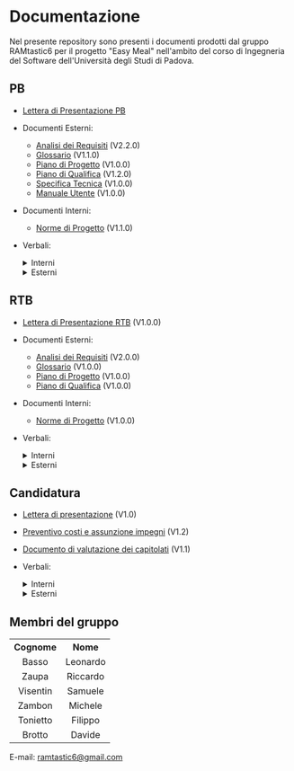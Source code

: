 # Documentazione

Nel presente repository sono presenti i documenti prodotti dal gruppo RAMtastic6 per il progetto "Easy Meal" nell'ambito del corso di Ingegneria del Software dell'Università degli Studi di Padova.

## PB

- [Lettera di Presentazione PB](documenti/3-PB/Lettera_di_Presentazione_PB.pdf) <br>
- Documenti Esterni:
  - [Analisi dei Requisiti](documenti/3-PB/Analisi_dei_Requisiti_v2.2.0.pdf) (V2.2.0) <br>
  - [Glossario](documenti/3-PB/Glossario_v1.1.0.pdf) (V1.1.0) <br>
  - [Piano di Progetto](documenti/3-PB/Piano_di_Progetto_v1.0.0.pdf) (V1.0.0) <br>
  - [Piano di Qualifica](documenti/3-PB/Piano_di_Qualifica_v1.2.0.pdf) (V1.2.0) <br>
  - [Specifica Tecnica](documenti/3-PB/Specifica_Tecnica_v1.0.0.pdf) (V1.0.0) <br>
  - [Manuale Utente](documenti/3-PB/Manuale_Utente_v1.0.0.pdf) (V1.0.0) <br>
- Documenti Interni:
  - [Norme di Progetto](documenti/3-PB/Norme_di_Progetto_v1.1.0.pdf) (V1.1.0) <br>
- Verbali:
  <details>
  <summary>Interni</summary>

  - [Verbale 2024/05/20](documenti/3-PB/verbali/verbali_interni/verbale_2024_05_20.pdf)
  - [Verbale 2024/05/14](documenti/3-PB/verbali/verbali_interni/verbale_2024_05_14.pdf)
  - [Verbale 2024/05/11](documenti/3-PB/verbali/verbali_interni/verbale_2024_05_11.pdf)
  - [Verbale 2024/05/10](documenti/3-PB/verbali/verbali_interni/verbale_2024_05_10.pdf)

  </details>
  <details>
    <summary>Esterni</summary>

    - [Verbale 2024/05/24](documenti/3-PB/verbali/verbali_esterni/verbale_2024_05_24.pdf)
    - [Verbale 2024/05/16](documenti/3-PB/verbali/verbali_esterni/verbale_2024_05_16.pdf)
    - [Verbale 2024/05/10](documenti/3-PB/verbali/verbali_esterni/verbale_2024_05_10.pdf)
    - [Verbale 2024/05/03](documenti/3-PB/verbali/verbali_esterni/verbale_2024_05_03.pdf)
  
  </details>

## RTB

  - [Lettera di Presentazione RTB](documenti/2-RTB/Lettera_di_Presentazione_RTB_v1.0.0.pdf) (V1.0.0) <br>
- Documenti Esterni:
  - [Analisi dei Requisiti](documenti/2-RTB/Analisi_dei_Requisiti_v2.0.0.pdf) (V2.0.0) <br>
  - [Glossario](documenti/2-RTB/Glossario_v1.0.0.pdf) (V1.0.0) <br>
  - [Piano di Progetto](documenti/2-RTB/Piano_di_Progetto_v1.0.0.pdf) (V1.0.0) <br>
  - [Piano di Qualifica](documenti/2-RTB/Piano_di_Qualifica_v1.0.0.pdf) (V1.0.0) <br>
- Documenti Interni:
  - [Norme di Progetto](documenti/2-RTB/Norme_di_Progetto_v1.0.0.pdf) (V1.0.0) <br>
- Verbali:
  <details>
  <summary>Interni</summary>

    - [Verbale 2024/04/29](documenti/2-RTB/verbali/verbali_interni/verbale_2024_04_29.pdf)
    - [Verbale 2024/04/23](documenti/2-RTB/verbali/verbali_interni/verbale_2024_04_23.pdf)
    - [Verbale 2024/04/16](documenti/2-RTB/verbali/verbali_interni/verbale_2024_04_16.pdf)
    - [Verbale 2024/04/10](documenti/2-RTB/verbali/verbali_interni/verbale_2024_04_10.pdf)
    - [Verbale 2024/04/04](documenti/2-RTB/verbali/verbali_interni/verbale_2024_04_04.pdf)
    - [Verbale 2024/03/25](documenti/2-RTB/verbali/verbali_interni/verbale_2024_03_25.pdf)
    - [Verbale 2024/03/13](documenti/2-RTB/verbali/verbali_interni/verbale_2024_03_13.pdf)
    - [Verbale 2024/03/07](documenti/2-RTB/verbali/verbali_interni/verbale_2024_03_07.pdf)
    - [Verbale 2024/02/16](documenti/2-RTB/verbali/verbali_interni/verbale_2024_02_16.pdf)
    - [Verbale 2024/01/11](documenti/2-RTB/verbali/verbali_interni/verbale_2024_01_11.pdf)
    - [Verbale 2024/01/08](documenti/2-RTB/verbali/verbali_interni/verbale_2024_01_08.pdf)
    - [Verbale 2023/12/27](documenti/2-RTB/verbali/verbali_interni/verbale_2023_12_27.pdf)
    - [Verbale 2023/12/23](documenti/2-RTB/verbali/verbali_interni/verbale_2023_12_23.pdf)
    - [Verbale 2023/12/18](documenti/2-RTB/verbali/verbali_interni/verbale_2023_12_18.pdf)
    - [Verbale 2023/12/13](documenti/2-RTB/verbali/verbali_interni/verbale_2023_12_13.pdf)
    - [Verbale 2023/12/04](documenti/2-RTB/verbali/verbali_interni/verbale_2023_12_04.pdf)
    - [Verbale 2023/12/01](documenti/2-RTB/verbali/verbali_interni/verbale_2023_12_01.pdf)
    - [Verbale 2023/11/27](documenti/2-RTB/verbali/verbali_interni/verbale_2023_11_27.pdf)
    - [Verbale 2023/11/18](documenti/2-RTB/verbali/verbali_interni/verbale_2023_11_18.pdf)
    - [Verbale 2023/11/14](documenti/2-RTB/verbali/verbali_interni/verbale_2023_11_14.pdf)
    - [Verbale 2023/11/13](documenti/2-RTB/verbali/verbali_interni/verbale_2023_11_13.pdf)
    - [Verbale 2023/11/12](documenti/2-RTB/verbali/verbali_interni/verbale_2023_11_12.pdf)

  </details>
  <details>
    <summary>Esterni</summary>

    - [Verbale 2024/04/10](documenti/2-RTB/verbali/verbali_esterni/verbale_2024_04_10.pdf)
    - [Verbale 2024/03/21](documenti/2-RTB/verbali/verbali_esterni/verbale_2024_03_21.pdf)
    - [Verbale 2024/02/28](documenti/2-RTB/verbali/verbali_esterni/verbale_2024_02_28.pdf)
    - [Verbale 2024/01/19](documenti/2-RTB/verbali/verbali_esterni/verbale_2024_01_19.pdf)
    - [Verbale 2023/12/27](documenti/2-RTB/verbali/verbali_esterni/verbale_2023_12_27.pdf)
    - [Verbale 2023/12/06](documenti/2-RTB/verbali/verbali_esterni/verbale_2023_12_06.pdf)
    - [Verbale 2023/11/24](documenti/2-RTB/verbali/verbali_esterni/verbale_2023_11_24.pdf)
  
  </details>

## Candidatura

- [Lettera di presentazione](documenti/1-CANDIDATURA/Lettera_di_presentazione_v1.0.pdf) (V1.0)  
- [Preventivo costi e assunzione impegni](documenti/1-CANDIDATURA/Preventivo_costi_e_assunzione%20impegni_v1.2.pdf) (V1.2)
- [Documento di valutazione dei capitolati](documenti/1-CANDIDATURA/Valutazione_dei_capitolati_v1.1.pdf) (V1.1)
- Verbali:
   <details>
  <summary>Interni</summary>

    - [Verbale 2023/11/07](documenti/1-CANDIDATURA/verbali/verbali_interni/verbale_2023_11_07.pdf)
    - [Verbale 2023/11/06](documenti/1-CANDIDATURA/verbali/verbali_interni/verbale_2023_11_06.pdf)
    - [Verbale 2023/10/30](documenti/1-CANDIDATURA/verbali/verbali_interni/verbale_2023_10_30.pdf)
    - [Verbale 2023/10/29](documenti/1-CANDIDATURA/verbali/verbali_interni/verbale_2023_10_29.pdf)
    - [Verbale 2023/10/27](documenti/1-CANDIDATURA/verbali/verbali_interni/verbale_2023_10_27.pdf)
    - [Verbale 2023/10/26](documenti/1-CANDIDATURA/verbali/verbali_interni/verbale_2023_10_26.pdf)

  </details>
  <details>
    <summary>Esterni</summary>

    - [Verbale 2023/10/27](documenti/1-CANDIDATURA/verbali/verbali_esterni/verbale_2023_10_27.pdf)
  
  </details>



## Membri del gruppo

<table style="width:100%; text-align:center; align:center">
  <tr>
    <th>Cognome</th>
    <th>Nome</th>
  </tr>
  <tr>
    <td>Basso </td>
    <td>Leonardo</td>
  </tr>
  <tr>
    <td>Zaupa</td>
    <td>Riccardo</td>
  </tr>
  <tr>
    <td>Visentin</td>
    <td>Samuele</td>
  </tr>
  <tr>
    <td>Zambon</td>
    <td>Michele</td>
  <tr>
    <td>Tonietto</td>
    <td>Filippo</td>
  </tr>
  <tr>
    <td>Brotto</td>
    <td>Davide</td>
  </tr>
</table>

E-mail: ramtastic6@gmail.com
